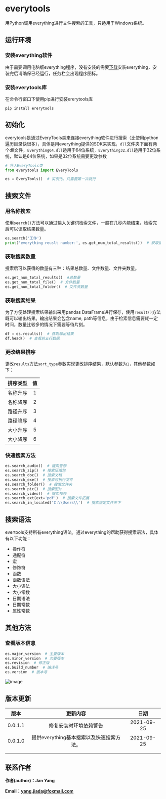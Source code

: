 # everytools
用Python调用everything进行文件搜索的工具，只适用于Windows系统。

## 运行环境

### 安装everything软件

由于需要调用电脑版everything程序，没有安装的需要[下载](https://www.voidtools.com/zh-cn/downloads/)安装everything，安装完后请确保已经运行，任务栏会出现程序图标。

### 安装everytools库

在命令行窗口下使用pip进行安装ererytools库

```shell
pip install ererytools
```



## 初始化

everytools是通过EveryTools类来连接everything软件进行搜索（比使用python遍历目录快很多），具体是用everything提供的SDK来实现，`dll`文件夹下面有两个dll文件，`Everything64.dll`适用于64位系统，`Everything32.dll`适用于32位系统，默认是64位系统，如果是32位系统需要更改参数

```python
# 导入EveryTools类
from everytools import EveryTools

es = EveryTools()  # 实例化，只需要第一次就行
```



## 搜索文件

### 用名称搜索

使用`search()`方法可以通过输入关键词检索文件，一般在几秒内能结束，检索完后可以读取结果数量。

```python
es.search('工作')
print('everything reuslt number:', es.get_num_total_results())  # 获取搜索结果对象数量
```

### 获取搜索数量

搜索后可以获得的数量有三种：结果总数量、文件数量、文件夹数量。

```python
es.get_num_total_results()  #总数量
es.get_num_total_file()  # 文件数量
es.get_num_total_folder()  # 文件夹数量
```

### 获取搜索结果

为了方便处理搜索结果输出采用pandas DataFrame进行保存，使用`result()`方法既可以输出结果。输出结果会包含name, path等信息，由于检索信息需要耗一定时间，数量比较多的情况下需要等待片刻。

```python
df = es.results()  # 获取输出结果
df.head()  # 查看前五行数据
```

### 更改结果排序

更改`results`方法`sort_type`参数实现更改排序结果，默认参数为`1`，其他参数如下：

| **排序类型** | **值** |
| :----------: | :----: |
|   名称升序   |   1    |
|   名称降序   |   2    |
|   路径升序   |   3    |
|   路径降序   |   4    |
|   大小升序   |   5    |
|   大小降序   |   6    |



### 快速搜索方法

```python
es.search_audio()  # 搜索音频
es.search_zip()  # 搜索压缩包
es.search_doc()  # 搜索文档
es.search_exe()  # 搜索可执行文件
es.search_folder()  # 搜索文件夹
es.search_pic()  # 搜索图片
es.search_video()  # 搜索视频
es.search_ext(ext='pdf')  # 搜索文件拓展
es.search_in_located('C:\\Users\\')  # 搜索指定文件夹下
```



## 搜索语法

evertools支持所有everything语法，通过everything的帮助获得搜索语法，具体有以下功能：

* 操作符
* 通配符
* 宏
* 修饰符
* 函数
* 函数语法
* 大小语法
* 大小常数
* 日期语法
* 日期常数
* 属性常数

## 其他方法

### 查看版本信息

```python
es.major_version  # 主要版本
es.minor_version  # 次要版本
es.revision  # 修正版
es.build_number  # 编译号
es.version  # 版本号
```

![image](images/1.png)

## 版本更新

| **版本** |               **更新内容**               |  **日期**  |
| :------: | :--------------------------------------: | :--------: |
| 0.0.1.1  |          修复安装时环境依赖警告          | 2021-09-25 |
| 0.0.1.0  | 提供everything基本搜索以及快速搜索方法。 | 2021-09-25 |
|          |                                          |            |
|          |                                          |            |

## 联系作者

**作者(author)：Jan Yang**

**Email：yang.jiada@foxmail.com**

